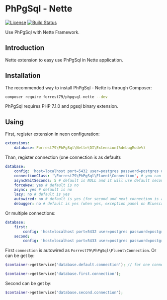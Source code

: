 # PhPgSql - Nette

[![License](https://img.shields.io/badge/License-BSD%203--Clause-blue.svg)](https://github.com/forrest79/PhPgSql-Nette/blob/master/license.md)
[![Build Status](https://travis-ci.org/forrest79/PhPgSql-Nette.svg?branch=master)](https://travis-ci.org/forrest79/PhPgSql-Nette)

Use PhPgSql with Nette Framework.

## Introduction

Nette extension to easy use PhPgSql in Nette application.


## Installation

The recommended way to install PhPgSql - Nette is through Composer:

```sh
composer require forrest79/phpgsql-nette --dev
```

PhPgSql requires PHP 7.1.0 and pgsql binary extension.


## Using

First, register extension in neon configuration:

```yaml
extensions:
	database: Forrest79\PhPgSql\Nette\DI\Extension(%debugMode%)
```

Than, register connection (one connection is as default):

```yaml
database:
	config: 'host=localhost port=5432 user=postgres password=postgres dbname=postgres'
	connectionClass: '\Forrest79\PhPgSql\Fluent\Connection', # you can change connection class, ie basic \Forrest79\PhPgSql\DB\Connection or your own, but every connection class must extends \Forrest79\PhPgSql\Fluent\Connection 
	asyncWaitSeconds: 5 # default is NULL and it will use default seconds value
	forceNew: yes # default is no
	async: yes # default is no
	lazy: no # default is yes
	autowired: no # default is yes (for second and next connection is always no)
	debugger: no # default is yes (when yes, exception panel on Bluescreen is added and Tracy bar is shown in debug mode)
```

Or multiple connections:

```yaml
database:
	first:
		config: 'host=localhost port=5432 user=postgres password=postgres dbname=postgres'
	second:
		config: 'host=localhost port=5433 user=postgres password=postgres dbname=postgres'
```

First `connection` is autowired as `Forrest79\PhPgSql\Fluent\Connection`. Or can be get by:

```php
$container->getService('database.default.connection'); // for one connection, default

$container->getService('database.first.connection');
```

Second can be get by:

```php
$container->getService('database.second.connection');
```
